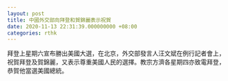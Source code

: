 ```yaml
---
layout: post
title: 中國外交部向拜登和賀錦麗表示祝賀
date: 2020-11-13 22:31:39.000000000 +08:00
categories: rthk
---
```


拜登上星期六宣布勝出美國大選，在北京，外交部發言人汪文斌在例行記者會上，祝賀拜登及賀錦麗，又表示尊重美國人民的選擇。教宗方濟各星期四亦致電拜登，恭賀他當選美國總統。
